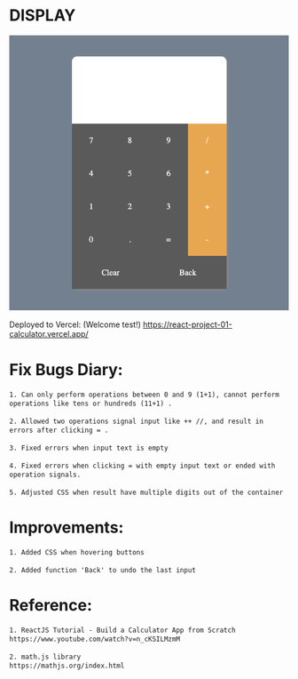 # DISPLAY
![Simple Calculator](image.png)

Deployed to Vercel: (Welcome test!)
https://react-project-01-calculator.vercel.app/

# Fix Bugs Diary:
    1. Can only perform operations between 0 and 9 (1+1), cannot perform operations like tens or hundreds (11+1) .

    2. Allowed two operations signal input like ++ //, and result in errors after clicking = .

    3. Fixed errors when input text is empty

    4. Fixed errors when clicking = with empty input text or ended with operation signals.

    5. Adjusted CSS when result have multiple digits out of the container

# Improvements:
    1. Added CSS when hovering buttons

    2. Added function 'Back' to undo the last input

# Reference:
    1. ReactJS Tutorial - Build a Calculator App from Scratch
    https://www.youtube.com/watch?v=n_cKSILMzmM

    2. math.js library
    https://mathjs.org/index.html